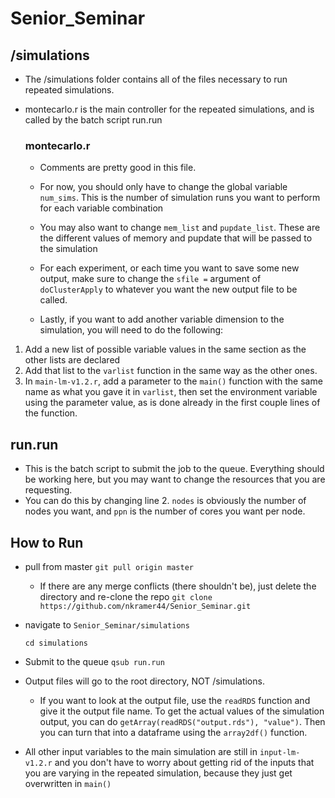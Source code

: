 # Senior_Seminar

## /simulations
- The /simulations folder contains all of the files necessary to run repeated simulations.  
- montecarlo.r is the main controller for the repeated simulations, and is called by the batch script run.run

  ### montecarlo.r 
  - Comments are pretty good in this file.  
  - For now, you should only have to change the global variable `num_sims`.  This is the number of simulation runs you want to       perform for each variable combination
  - You may also want to change `mem_list` and `pupdate_list`.  These are the different values of memory and pupdate that will be passed to the simulation
  - For each experiment, or each time you want to save some new output, make sure to change the `sfile =` argument of        `doClusterApply` to whatever you want the new output file to be called.  
      
  - Lastly, if you want to add another variable dimension to the simulation, you will need to do the following:
1. Add a new list of possible variable values in the same section as the other lists are declared
2. Add that list to the `varlist` function in the same way as the other ones.  
3. In `main-lm-v1.2.r`, add a parameter to the `main()` function with the same name as what you gave it in `varlist`, then set the environment variable using the parameter value, as is done already in the first couple lines of the function.

## run.run
- This is the batch script to submit the job to the queue.  Everything should be working here, but you may want to change the resources that you are requesting. 
-  You can do this by changing line 2.  `nodes` is obviously the number of nodes you want, and `ppn` is the number of cores you want per node.  

## How to Run
- pull from master
`git pull origin master`
  - If there are any merge conflicts (there shouldn't be), just delete the directory and re-clone the repo
  `git clone https://github.com/nkramer44/Senior_Seminar.git`
- navigate to `Senior_Seminar/simulations`

  `cd simulations`
- Submit to the queue
`qsub run.run`
- Output files will go to the root directory, NOT /simulations.  
    - If you want to look at the output file, use the `readRDS` function and give it the output file name.  To get the actual values of the simulation output, you can do `getArray(readRDS("output.rds"), "value")`.  Then you can turn that into a dataframe using the `array2df()` function. 
    
- All other input variables to the main simulation are still in `input-lm-v1.2.r` and you don't have to worry about getting rid of the inputs that you are varying in the repeated simulation, because they just get overwritten in `main()`
